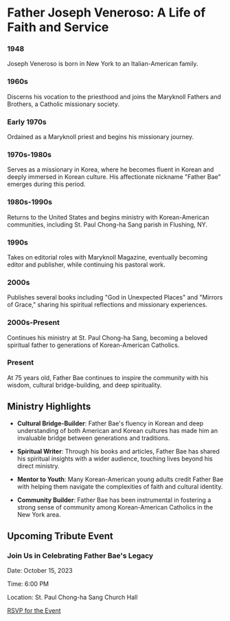 # Father Joseph Veneroso: A Life of Faith and Service

<div class="timeline">
  <div class="timeline-item">
    <div class="timeline-content">
      <h3>1948</h3>
      <p>Joseph Veneroso is born in New York to an Italian-American family.</p>
    </div>
  </div>
  
  <div class="timeline-item">
    <div class="timeline-content">
      <h3>1960s</h3>
      <p>Discerns his vocation to the priesthood and joins the Maryknoll Fathers and Brothers, a Catholic missionary society.</p>
    </div>
  </div>
  
  <div class="timeline-item">
    <div class="timeline-content">
      <h3>Early 1970s</h3>
      <p>Ordained as a Maryknoll priest and begins his missionary journey.</p>
    </div>
  </div>
  
  <div class="timeline-item">
    <div class="timeline-content">
      <h3>1970s-1980s</h3>
      <p>Serves as a missionary in Korea, where he becomes fluent in Korean and deeply immersed in Korean culture. His affectionate nickname "Father Bae" emerges during this period.</p>
    </div>
  </div>
  
  <div class="timeline-item">
    <div class="timeline-content">
      <h3>1980s-1990s</h3>
      <p>Returns to the United States and begins ministry with Korean-American communities, including St. Paul Chong-ha Sang parish in Flushing, NY.</p>
    </div>
  </div>
  
  <div class="timeline-item">
    <div class="timeline-content">
      <h3>1990s</h3>
      <p>Takes on editorial roles with Maryknoll Magazine, eventually becoming editor and publisher, while continuing his pastoral work.</p>
    </div>
  </div>
  
  <div class="timeline-item">
    <div class="timeline-content">
      <h3>2000s</h3>
      <p>Publishes several books including "God in Unexpected Places" and "Mirrors of Grace," sharing his spiritual reflections and missionary experiences.</p>
    </div>
  </div>
  
  <div class="timeline-item">
    <div class="timeline-content">
      <h3>2000s-Present</h3>
      <p>Continues his ministry at St. Paul Chong-ha Sang, becoming a beloved spiritual father to generations of Korean-American Catholics.</p>
    </div>
  </div>
  
  <div class="timeline-item">
    <div class="timeline-content">
      <h3>Present</h3>
      <p>At 75 years old, Father Bae continues to inspire the community with his wisdom, cultural bridge-building, and deep spirituality.</p>
    </div>
  </div>
</div>

## Ministry Highlights

- **Cultural Bridge-Builder**: Father Bae's fluency in Korean and deep understanding of both American and Korean cultures has made him an invaluable bridge between generations and traditions.

- **Spiritual Writer**: Through his books and articles, Father Bae has shared his spiritual insights with a wider audience, touching lives beyond his direct ministry.

- **Mentor to Youth**: Many Korean-American young adults credit Father Bae with helping them navigate the complexities of faith and cultural identity.

- **Community Builder**: Father Bae has been instrumental in fostering a strong sense of community among Korean-American Catholics in the New York area.

## Upcoming Tribute Event

<div class="cta-box">
  <h3>Join Us in Celebrating Father Bae's Legacy</h3>
  <p>Date: October 15, 2023</p>
  <p>Time: 6:00 PM</p>
  <p>Location: St. Paul Chong-ha Sang Church Hall</p>
  <a href="../Event_Planning/Invitations_and_Announcements/rsvp.md" class="cta-button">RSVP for the Event</a>
</div>

<link rel="stylesheet" href="../assets/css/style.css">
<script src="../assets/js/main.js"></script> 